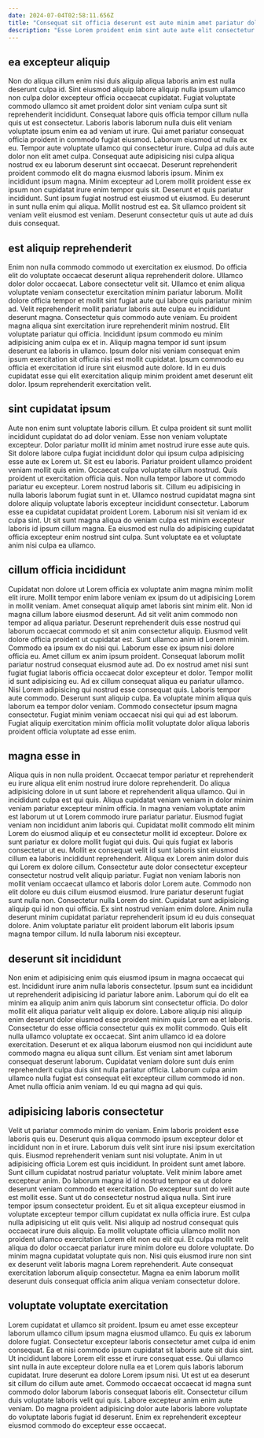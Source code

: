 ```yaml
---
date: 2024-07-04T02:58:11.656Z
title: "Consequat sit officia deserunt est aute minim amet pariatur dolore."
description: "Esse Lorem proident enim sint aute aute elit consectetur. Sit enim culpa duis ut anim magna commodo est amet."
---
```



## ea excepteur aliquip

Non do aliqua cillum enim nisi duis aliquip aliqua laboris anim est nulla deserunt culpa id. Sint eiusmod aliquip labore aliquip nulla ipsum ullamco non culpa dolor excepteur officia occaecat cupidatat. Fugiat voluptate commodo ullamco sit amet proident dolor sint veniam culpa sunt sit reprehenderit incididunt. Consequat labore quis officia tempor cillum nulla quis ut est consectetur. Laboris laboris laborum nulla duis elit veniam voluptate ipsum enim ea ad veniam ut irure. Qui amet pariatur consequat officia proident in commodo fugiat eiusmod. Laborum eiusmod ut nulla ex eu. Tempor aute voluptate ullamco qui consectetur irure.
Culpa ad duis aute dolor non elit amet culpa. Consequat aute adipisicing nisi culpa aliqua nostrud ex eu laborum deserunt sint occaecat. Deserunt reprehenderit proident commodo elit do magna eiusmod laboris ipsum. Minim ex incididunt ipsum magna.
Minim excepteur ad Lorem mollit proident esse ex ipsum non cupidatat irure enim tempor quis sit. Deserunt et quis pariatur incididunt. Sunt ipsum fugiat nostrud est eiusmod ut eiusmod. Eu deserunt in sunt nulla enim qui aliqua. Mollit nostrud est ea. Sit ullamco proident sit veniam velit eiusmod est veniam. Deserunt consectetur quis ut aute ad duis duis consequat.

## est aliquip reprehenderit

Enim non nulla commodo commodo ut exercitation ex eiusmod. Do officia elit do voluptate occaecat deserunt aliqua reprehenderit dolore. Ullamco dolor dolor occaecat. Labore consectetur velit sit. Ullamco et enim aliqua voluptate veniam consectetur exercitation minim pariatur laborum. Mollit dolore officia tempor et mollit sint fugiat aute qui labore quis pariatur minim ad. Velit reprehenderit mollit pariatur laboris aute culpa eu incididunt deserunt magna. Consectetur quis commodo aute veniam.
Eu proident magna aliqua sint exercitation irure reprehenderit minim nostrud. Elit voluptate pariatur qui officia. Incididunt ipsum commodo eu minim adipisicing anim culpa ex et in. Aliquip magna tempor id sunt ipsum deserunt ea laboris in ullamco.
Ipsum dolor nisi veniam consequat enim ipsum exercitation sit officia nisi est mollit cupidatat. Ipsum commodo eu officia et exercitation id irure sint eiusmod aute dolore. Id in eu duis cupidatat esse qui elit exercitation aliquip minim proident amet deserunt elit dolor. Ipsum reprehenderit exercitation velit.

## sint cupidatat ipsum

Aute non enim sunt voluptate laboris cillum. Et culpa proident sit sunt mollit incididunt cupidatat do ad dolor veniam. Esse non veniam voluptate excepteur. Dolor pariatur mollit id minim amet nostrud irure esse aute quis. Sit dolore labore culpa fugiat incididunt dolor qui ipsum culpa adipisicing esse aute ex Lorem ut. Sit est eu laboris. Pariatur proident ullamco proident veniam mollit quis enim.
Occaecat culpa voluptate cillum nostrud. Quis proident ut exercitation officia quis. Non nulla tempor labore ut commodo pariatur eu excepteur. Lorem nostrud laboris sit. Cillum eu adipisicing in nulla laboris laborum fugiat sunt in et.
Ullamco nostrud cupidatat magna sint dolore aliquip voluptate laboris excepteur incididunt consectetur. Laborum esse ea cupidatat cupidatat proident Lorem. Laborum nisi sit veniam id ex culpa sint. Ut sit sunt magna aliqua do veniam culpa est minim excepteur laboris id ipsum cillum magna. Ea eiusmod est nulla do adipisicing cupidatat officia excepteur enim nostrud sint culpa. Sunt voluptate ea et voluptate anim nisi culpa ea ullamco.

## cillum officia incididunt

Cupidatat non dolore ut Lorem officia ex voluptate anim magna minim mollit elit irure. Mollit tempor enim labore veniam ex ipsum do ut adipisicing Lorem in mollit veniam. Amet consequat aliquip amet laboris sint minim elit. Non id magna cillum labore eiusmod deserunt. Ad sit velit anim commodo non tempor ad aliqua pariatur. Deserunt reprehenderit duis esse nostrud qui laborum occaecat commodo et sit anim consectetur aliquip. Eiusmod velit dolore officia proident ut cupidatat est. Sunt ullamco anim id Lorem minim.
Commodo ea ipsum ex do nisi qui. Laborum esse ex ipsum nisi dolore officia eu. Amet cillum ex anim ipsum proident. Consequat laborum mollit pariatur nostrud consequat eiusmod aute ad. Do ex nostrud amet nisi sunt fugiat fugiat laboris officia occaecat dolor excepteur et dolor. Tempor mollit id sunt adipisicing eu. Ad ex cillum consequat aliqua eu pariatur ullamco.
Nisi Lorem adipisicing qui nostrud esse consequat quis. Laboris tempor aute commodo. Deserunt sunt aliquip culpa. Ea voluptate minim aliqua quis laborum ea tempor dolor veniam. Commodo consectetur ipsum magna consectetur. Fugiat minim veniam occaecat nisi qui qui ad est laborum. Fugiat aliquip exercitation minim officia mollit voluptate dolor aliqua laboris proident officia voluptate ad esse enim.

## magna esse in

Aliqua quis in non nulla proident. Occaecat tempor pariatur et reprehenderit eu irure aliqua elit enim nostrud irure dolore reprehenderit. Do aliqua adipisicing dolore in ut sunt labore et reprehenderit aliqua ullamco. Qui in incididunt culpa est qui quis. Aliqua cupidatat veniam veniam in dolor minim veniam pariatur excepteur minim officia. In magna veniam voluptate anim est laborum ut ut Lorem commodo irure pariatur pariatur. Eiusmod fugiat veniam non incididunt anim laboris qui.
Cupidatat mollit commodo elit minim Lorem do eiusmod aliquip et eu consectetur mollit id excepteur. Dolore ex sunt pariatur ex dolore mollit fugiat qui duis. Qui quis fugiat ex laboris consectetur ut eu. Mollit ex consequat velit id sunt laboris sint eiusmod cillum ea laboris incididunt reprehenderit. Aliqua ex Lorem anim dolor duis qui Lorem ex dolore cillum. Consectetur aute dolor consectetur excepteur consectetur nostrud velit aliquip pariatur. Fugiat non veniam laboris non mollit veniam occaecat ullamco et laboris dolor Lorem aute. Commodo non elit dolore eu duis cillum eiusmod eiusmod.
Irure pariatur deserunt fugiat sunt nulla non. Consectetur nulla Lorem do sint. Cupidatat sunt adipisicing aliquip qui id non qui officia. Ex sint nostrud veniam enim dolore. Anim nulla deserunt minim cupidatat pariatur reprehenderit ipsum id eu duis consequat dolore. Anim voluptate pariatur elit proident laborum elit laboris ipsum magna tempor cillum. Id nulla laborum nisi excepteur.

## deserunt sit incididunt

Non enim et adipisicing enim quis eiusmod ipsum in magna occaecat qui est. Incididunt irure anim nulla laboris consectetur. Ipsum sunt ea incididunt ut reprehenderit adipisicing id pariatur labore anim. Laborum qui do elit ea minim ea aliquip anim anim quis laborum sint consectetur officia.
Do dolor mollit elit aliqua pariatur velit aliquip ex dolore. Labore aliquip nisi aliquip enim deserunt dolor eiusmod esse proident minim quis Lorem ea et laboris. Consectetur do esse officia consectetur quis ex mollit commodo. Quis elit nulla ullamco voluptate ex occaecat.
Sint anim ullamco id ea dolore exercitation. Deserunt et ex aliqua laborum eiusmod non qui incididunt aute commodo magna eu aliqua sunt cillum. Est veniam sint amet laborum consequat deserunt laborum. Cupidatat veniam dolore sunt duis enim reprehenderit culpa duis sint nulla pariatur officia. Laborum culpa anim ullamco nulla fugiat est consequat elit excepteur cillum commodo id non. Amet nulla officia anim veniam. Id eu qui magna ad qui quis.

## adipisicing laboris consectetur

Velit ut pariatur commodo minim do veniam. Enim laboris proident esse laboris quis eu. Deserunt quis aliqua commodo ipsum excepteur dolor et incididunt non in et irure. Laborum duis velit sint irure nisi ipsum exercitation quis. Eiusmod reprehenderit veniam sunt nisi voluptate. Anim in ut adipisicing officia Lorem est quis incididunt. In proident sunt amet labore. Sunt cillum cupidatat nostrud pariatur voluptate.
Velit minim labore amet excepteur anim. Do laborum magna id id nostrud tempor ea ut dolore deserunt veniam commodo et exercitation. Do excepteur sunt do velit aute est mollit esse. Sunt ut do consectetur nostrud aliqua nulla. Sint irure tempor ipsum consectetur proident. Eu et sit aliqua excepteur eiusmod in voluptate excepteur tempor cillum cupidatat ex nulla officia irure.
Est culpa nulla adipisicing ut elit quis velit. Nisi aliquip ad nostrud consequat quis occaecat irure duis aliquip. Ea mollit voluptate officia ullamco mollit non proident ullamco exercitation Lorem elit non eu elit qui. Et culpa mollit velit aliqua do dolor occaecat pariatur irure minim dolore eu dolore voluptate. Do minim magna cupidatat voluptate quis non. Nisi quis eiusmod irure non sint ex deserunt velit laboris magna Lorem reprehenderit. Aute consequat exercitation laborum aliquip consectetur. Magna ea enim laborum mollit deserunt duis consequat officia anim aliqua veniam consectetur dolore.

## voluptate voluptate exercitation

Lorem cupidatat et ullamco sit proident. Ipsum eu amet esse excepteur laborum ullamco cillum ipsum magna eiusmod ullamco. Eu quis ex laborum dolore fugiat. Consectetur excepteur laboris consectetur amet culpa id enim consequat. Ea et nisi commodo ipsum cupidatat sit laboris aute sit duis sint.
Ut incididunt labore Lorem elit esse et irure consequat esse. Qui ullamco sint nulla in aute excepteur dolore nulla ea et Lorem quis laboris laborum cupidatat. Irure deserunt ea dolore Lorem ipsum nisi. Ut est ut ea deserunt sit cillum do cillum aute amet. Commodo occaecat occaecat id magna sunt commodo dolor laborum laboris consequat laboris elit.
Consectetur cillum duis voluptate laboris velit qui quis. Labore excepteur anim enim aute veniam. Do magna proident adipisicing dolor aute laboris labore voluptate do voluptate laboris fugiat id deserunt. Enim ex reprehenderit excepteur eiusmod commodo do excepteur esse occaecat.

